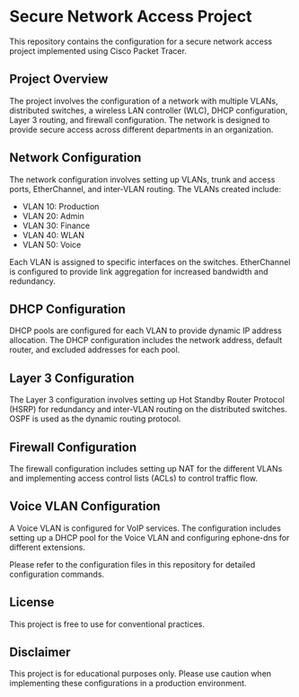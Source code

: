 # Secure Network Access Project


This repository contains the configuration for a secure network access project implemented using Cisco Packet Tracer.

## Project Overview

The project involves the configuration of a network with multiple VLANs, distributed switches, a wireless LAN controller (WLC), DHCP configuration, Layer 3 routing, and firewall configuration. The network is designed to provide secure access across different departments in an organization.

## Network Configuration

The network configuration involves setting up VLANs, trunk and access ports, EtherChannel, and inter-VLAN routing. The VLANs created include:

- VLAN 10: Production
- VLAN 20: Admin
- VLAN 30: Finance
- VLAN 40: WLAN
- VLAN 50: Voice

Each VLAN is assigned to specific interfaces on the switches. EtherChannel is configured to provide link aggregation for increased bandwidth and redundancy.

## DHCP Configuration

DHCP pools are configured for each VLAN to provide dynamic IP address allocation. The DHCP configuration includes the network address, default router, and excluded addresses for each pool.

## Layer 3 Configuration

The Layer 3 configuration involves setting up Hot Standby Router Protocol (HSRP) for redundancy and inter-VLAN routing on the distributed switches. OSPF is used as the dynamic routing protocol.

## Firewall Configuration

The firewall configuration includes setting up NAT for the different VLANs and implementing access control lists (ACLs) to control traffic flow.

## Voice VLAN Configuration

A Voice VLAN is configured for VoIP services. The configuration includes setting up a DHCP pool for the Voice VLAN and configuring ephone-dns for different extensions.

Please refer to the configuration files in this repository for detailed configuration commands.

## License

This project is free to use for conventional practices.

## Disclaimer

This project is for educational purposes only. Please use caution when implementing these configurations in a production environment.

